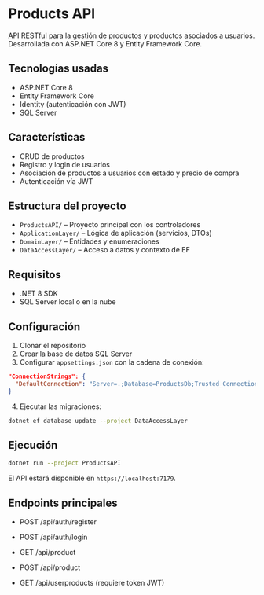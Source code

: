 # Products API

API RESTful para la gestión de productos y productos asociados a usuarios. Desarrollada con ASP.NET Core 8 y Entity Framework Core.

## Tecnologías usadas

- ASP.NET Core 8
- Entity Framework Core
- Identity (autenticación con JWT)
- SQL Server

## Características

- CRUD de productos
- Registro y login de usuarios
- Asociación de productos a usuarios con estado y precio de compra
- Autenticación vía JWT

## Estructura del proyecto

- `ProductsAPI/` – Proyecto principal con los controladores
- `ApplicationLayer/` – Lógica de aplicación (servicios, DTOs)
- `DomainLayer/` – Entidades y enumeraciones
- `DataAccessLayer/` – Acceso a datos y contexto de EF

## Requisitos

- .NET 8 SDK
- SQL Server local o en la nube

## Configuración

1. Clonar el repositorio
2. Crear la base de datos SQL Server
3. Configurar `appsettings.json` con la cadena de conexión:

```json
"ConnectionStrings": {
  "DefaultConnection": "Server=.;Database=ProductsDb;Trusted_Connection=True;TrustServerCertificate=True;"
}
```

4. Ejecutar las migraciones:

```bash
dotnet ef database update --project DataAccessLayer
```

## Ejecución

```bash
dotnet run --project ProductsAPI
```

El API estará disponible en `https://localhost:7179`.

## Endpoints principales

- POST /api/auth/register

- POST /api/auth/login

- GET /api/product

- POST /api/product

- GET /api/userproducts (requiere token JWT)

